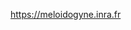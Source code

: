 [//]: # (Created by ./bin/manage_files.pl from ./species/Meloidogyne_javanica/PRJEB8714/Meloidogyne_javanica_PRJEB8714.resources.html on Thu Jun 11 13:44:49 2020)
https://meloidogyne.inra.fr
